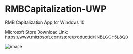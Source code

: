 # RMBCapitalization-UWP
RMB Capitalization App for Windows 10

Microsoft Store Download Link: https://www.microsoft.com/store/productId/9NBLGGH5L8Q0

![image](https://raw.githubusercontent.com/EdiWang/RMBCapitalization-UWP/master/screenshots/Screenshot_1.png)
